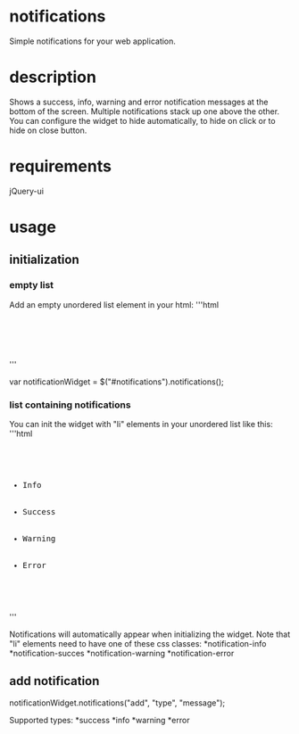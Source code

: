 # notifications
Simple notifications for your web application.

# description
Shows a success, info, warning and error notification messages at the bottom of the screen. Multiple notifications stack up one above the other. You can configure the widget to hide automatically, to hide on click or to hide on close button.

# requirements
jQuery-ui

# usage
## initialization
### empty list
Add an empty unordered list element in your html:
'''html
<pre>  
  <ul id="notifications"></ul>
</pre>
'''

var notificationWidget = $("#notifications").notifications();

### list containing notifications
You can init the widget with "li" elements in your unordered list like this:
'''html
<pre>
  <ul id="notifications">
    <li class="notification-info">Info</li>
    <li class="notification-success">Success</li>
    <li class="notification-warning">Warning</li>
    <li class="notification-error">Error</li>
  </ul>
</pre>
'''  

Notifications will automatically appear when initializing the widget.
Note that "li" elements need to have one of these css classes:
*notification-info
*notification-succes
*notification-warning
*notification-error

## add notification
notificationWidget.notifications("add", "type", "message");

Supported types:
*success
*info
*warning
*error




